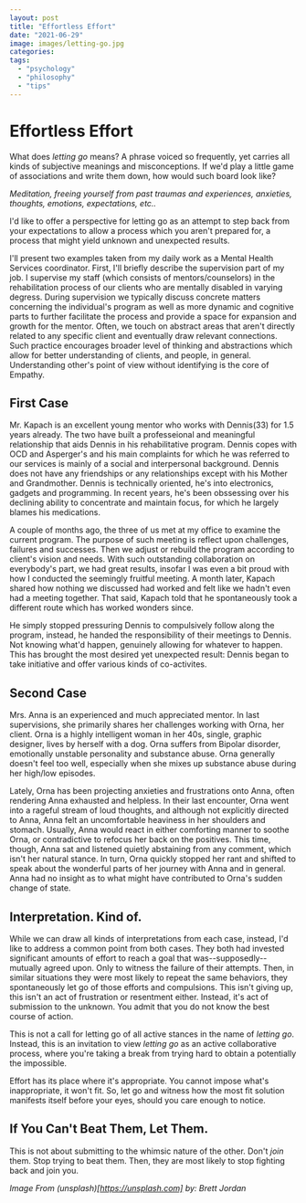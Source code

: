 ```yaml
---
layout: post
title: "Effortless Effort"
date: "2021-06-29"
image: images/letting-go.jpg
categories: 
tags: 
  - "psychology"
  - "philosophy"
  - "tips"
---
```


# Effortless Effort

What does *letting go* means?
A phrase voiced so frequently, yet carries all kinds of subjective meanings and misconceptions. If we'd play a little game of associations and write them down, how would such board look like?

*Meditation, freeing yourself from past traumas and experiences, anxieties, thoughts, emotions, expectations, etc..*

I'd like to offer a perspective for letting go as an attempt to step back from
your expectations to allow a process which you aren't prepared for, a process
that might yield unknown and unexpected results.

I'll present two examples taken from my daily work as a Mental Health
Services coordinator. First, I'll briefly describe the supervision part of my
job. I supervise my staff (which consists of mentors/counselors) in the
rehabilitation process of our clients who are mentally disabled in varying degress. During supervision we
typically discuss concrete matters concerning the individual's program as well
as more dynamic and cognitive parts to further facilitate the process and
provide a space for expansion and growth for the mentor. Often, we touch on abstract areas that
aren't directly related to any specific client and eventually draw relevant
connections. Such practice encourages broader level of thinking and abstractions
which allow for better understanding of clients, and people, in general.
Understanding other's point of view without identifying is the core of Empathy.

## First Case
Mr. Kapach is an excellent young mentor who works with Dennis(33) for 1.5 years
already. The two have built a professeional and meaningful relationship that
aids Dennis in his rehabilitative program. Dennis copes with OCD and Asperger's
and his main complaints for which he was referred to our services is mainly of a
social and interpersonal background. Dennis does not have any friendships or any
relationships except with his Mother and Grandmother. Dennis is technically
oriented, he's into electronics, gadgets and programming. In recent years, he's
been obssessing over his declining ability to concentrate and maintain focus,
for which he largely blames his medications.

A couple of months ago, the three of us met at my office to examine the current
program. The purpose of such meeting is reflect upon challenges, failures and
successes. Then we adjust or rebuild the program according to client's vision
and needs. With such outstanding collaboration on everybody's part, we had great
results, insofar I was even a bit proud with how I
conducted the seemingly fruitful meeting. A month later, Kapach shared how
nothing we discussed had worked and felt like we hadn't even had a meeting
together. That said, Kapach told that he spontaneously took a different route
which has worked wonders since.

He simply stopped pressuring Dennis to compulsively follow along the program, instead, he
handed the responsibility of their meetings to Dennis. Not knowing what'd
happen, genuinely allowing for whatever to happen. This has brought the most
desired yet unexpected result: Dennis began to take initiative and offer
various kinds of co-activites.

## Second Case
Mrs. Anna is an experienced and much appreciated mentor. In last supervisions,
she primarily shares her challenges working with Orna, her client. Orna is a highly
intelligent woman in her 40s, single, graphic designer, lives by herself with a
dog. Orna suffers from Bipolar disorder, emotionally unstable personality and
substance abuse. Orna generally doesn't feel too well, especially when
she mixes up substance abuse during her high/low episodes.

Lately, Orna has been projecting anxieties and frustrations onto Anna, often rendering
Anna exhausted and helpless. In their last encounter, Orna went into a rageful
stream of loud thoughts, and although not explicitly directed to Anna, Anna felt
an uncomfortable heaviness in her shoulders and stomach. Usually, Anna would
react in either comforting manner to soothe Orna, or contradictive to refocus
her back on the positives. This time, though, Anna sat and listened quietly
abstaining from any comment, which isn't her natural stance. In turn, Orna
quickly stopped her rant and shifted to speak about the wonderful parts of her
journey with Anna and in general. Anna had no insight as to what
might have contributed to Orna's sudden change of state.

## Interpretation. Kind of.
While we can draw all kinds of interpretations from each case, instead, I'd like to
address a common point from both cases. They both had invested significant
amounts of effort to reach a goal that was--supposedly--mutually agreed upon. Only to
witness the failure of their attempts. Then, in similar situations
they were most likely to repeat the same behaviors, they spontaneously let go of those efforts and
compulsions. This isn't giving up, this isn't an act of frustration or
resentment either. Instead, it's act of submission to the unknown. You admit
that you do not know the best course of action.

This is not a call for letting go of all active stances in the name of *letting
go*. Instead, this is an invitation to view *letting go* as an active
collaborative process, where you're taking a break from trying hard to obtain a
potentially the impossible.

Effort has its place where it's appropriate. You cannot impose what's
inappropriate, it won't fit. So, let go and witness how the most fit solution
manifests itself before your eyes, should you care enough to notice.

## If You Can't Beat Them, Let Them.
This is not about submitting to the whimsic nature of the other. Don't *join*
them. Stop trying to beat them. Then, they are most likely to stop fighting
back and join you.


*Image From (unsplash)[https://unsplash.com] by: Brett Jordan*
